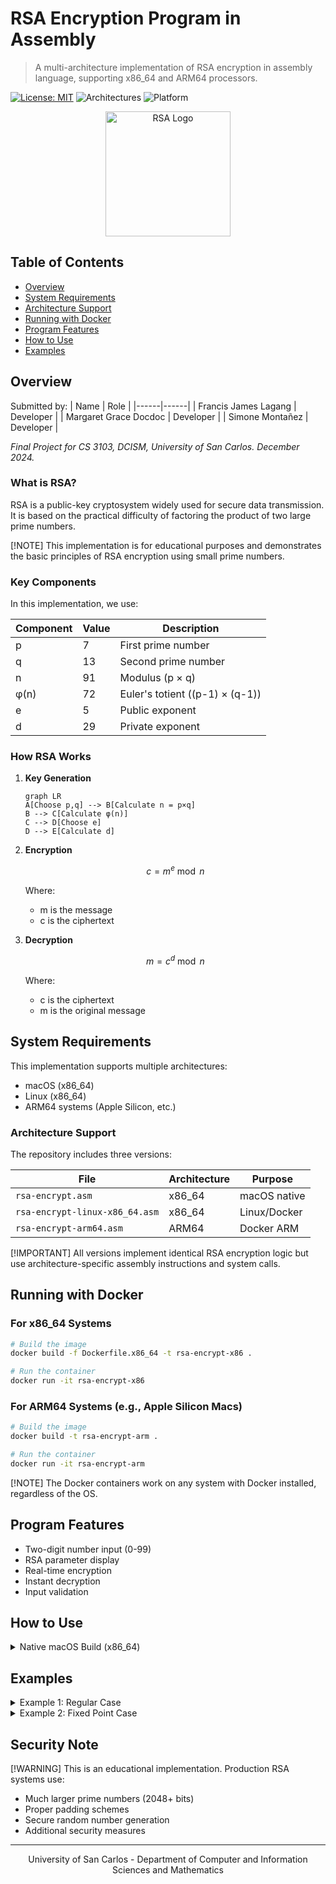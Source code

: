 # RSA Encryption Program in Assembly

> A multi-architecture implementation of RSA encryption in assembly language, supporting x86_64 and ARM64 processors.

[![License: MIT](https://img.shields.io/badge/License-MIT-yellow.svg)](https://opensource.org/licenses/MIT)
![Architectures](https://img.shields.io/badge/Architectures-x86__64%20%7C%20ARM64-blue)
![Platform](https://img.shields.io/badge/Platform-Docker-2496ED)

<div align="center">
  <img src="https://upload.wikimedia.org/wikipedia/commons/thumb/3/3a/RSA_Security_Logo.svg/320px-RSA_Security_Logo.svg.png" alt="RSA Logo" width="200"/>
</div>

## Table of Contents
- [Overview](#overview)
- [System Requirements](#system-requirements)
- [Architecture Support](#architecture-support)
- [Running with Docker](#running-with-docker)
- [Program Features](#program-features)
- [How to Use](#how-to-use)
- [Examples](#examples)

## Overview

Submitted by:
| Name | Role |
|------|------|
| Francis James Lagang | Developer |
| Margaret Grace Docdoc | Developer |
| Simone Montañez | Developer |

*Final Project for CS 3103, DCISM, University of San Carlos. December 2024.*

### What is RSA?

RSA is a public-key cryptosystem widely used for secure data transmission. It is based on the practical difficulty of factoring the product of two large prime numbers.

[!NOTE]
This implementation is for educational purposes and demonstrates the basic principles of RSA encryption using small prime numbers.

### Key Components

In this implementation, we use:

| Component | Value | Description |
|-----------|-------|-------------|
| p | 7 | First prime number |
| q | 13 | Second prime number |
| n | 91 | Modulus (p × q) |
| φ(n) | 72 | Euler's totient ((p-1) × (q-1)) |
| e | 5 | Public exponent |
| d | 29 | Private exponent |

### How RSA Works

1. **Key Generation**
   ```mermaid
   graph LR
   A[Choose p,q] --> B[Calculate n = p×q]
   B --> C[Calculate φ(n)]
   C --> D[Choose e]
   D --> E[Calculate d]
   ```

2. **Encryption**
   ```math
   c = m^e \bmod n
   ```
   Where:
   - m is the message
   - c is the ciphertext

3. **Decryption**
   ```math
   m = c^d \bmod n
   ```
   Where:
   - c is the ciphertext
   - m is the original message

## System Requirements

This implementation supports multiple architectures:

- macOS (x86_64)
- Linux (x86_64)
- ARM64 systems (Apple Silicon, etc.)

### Architecture Support

The repository includes three versions:

| File | Architecture | Purpose |
|------|--------------|---------|
| `rsa-encrypt.asm` | x86_64 | macOS native |
| `rsa-encrypt-linux-x86_64.asm` | x86_64 | Linux/Docker |
| `rsa-encrypt-arm64.asm` | ARM64 | Docker ARM |

[!IMPORTANT]
All versions implement identical RSA encryption logic but use architecture-specific assembly instructions and system calls.

## Running with Docker

### For x86_64 Systems
```bash
# Build the image
docker build -f Dockerfile.x86_64 -t rsa-encrypt-x86 .

# Run the container
docker run -it rsa-encrypt-x86
```

### For ARM64 Systems (e.g., Apple Silicon Macs)
```bash
# Build the image
docker build -t rsa-encrypt-arm .

# Run the container
docker run -it rsa-encrypt-arm
```

[!NOTE]
The Docker containers work on any system with Docker installed, regardless of the OS.

## Program Features

- Two-digit number input (0-99)
- RSA parameter display
- Real-time encryption
- Instant decryption
- Input validation

## How to Use

<details>
<summary>Native macOS Build (x86_64)</summary>

```bash
# Assemble
nasm -f macho64 rsa-encrypt.asm

# Link
ld -o rsa-encrypt rsa-encrypt.o -macosx_version_min 10.12 -no_pie -L/Library/Developer/CommandLineTools/SDKs/MacOSX.sdk/usr/lib -lSystem

# Run
./rsa-encrypt
```
</details>

## Examples

<details>
<summary>Example 1: Regular Case</summary>

```
RSA Parameters:
  p (first prime) = 7
  q (second prime) = 13
  n (modulus) = 91 (7 × 13)
  e (public exponent) = 5
  d (private exponent) = 29
  φ(n) = 72 = (7-1) × (13-1)
------------------------
Enter first digit (0-9): 5
Enter second digit (0-9): 3
Original number: 53
Encrypted number: 79
Decrypted number: 53
```
</details>

<details>
<summary>Example 2: Fixed Point Case</summary>

```
Original number: 21
Encrypted number: 21
Decrypted number: 21
```

[!NOTE]
This is a "fixed point" where the number encrypts to itself.
</details>

## Security Note

[!WARNING]
This is an educational implementation. Production RSA systems use:
- Much larger prime numbers (2048+ bits)
- Proper padding schemes
- Secure random number generation
- Additional security measures

---
<div align="center">
University of San Carlos - Department of Computer and Information Sciences and Mathematics
</div>
